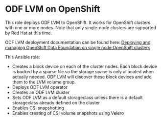 # ODF LVM on OpenShift

This role deploys ODF LVM to OpenShift. It works for OpenShift clusters with one or more nodes. Note that only single-node clusters are supported by Red Hat at this time.

ODF LVM deployment documentation can be found here: [Deploying and managing OpenShift Data Foundation on single node OpenShift clusters](https://access.redhat.com/documentation/en-us/red_hat_openshift_data_foundation/4.11/html/deploying_and_managing_openshift_data_foundation_on_single_node_openshift_clusters/index)

This Ansible role:

* Creates a block device on each of the cluster nodes. Each block device is backed by a sparse file so the storage space is only allocated when actually needed. ODF LVM will discover these block devices and add them to the LVM volume group.
* Deploys ODF LVM operator
* Creates an ODF LVM cluster
* Sets ODF LVM as a default storageclass unless there is a default storageclass already defined on the cluster
* Enables CSI snapshotting
* Enables creating of CSI volume snapshots using Velero
